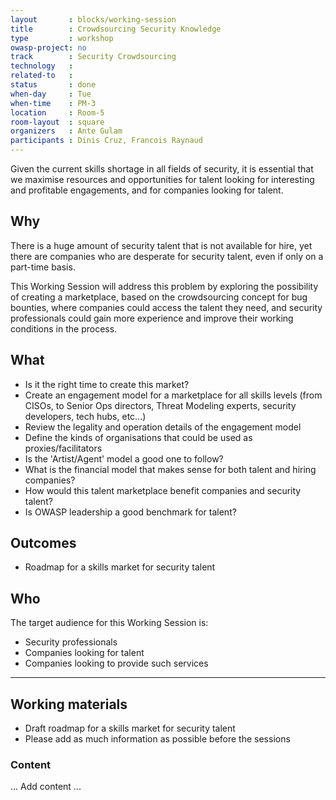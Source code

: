 ```yaml
---
layout       : blocks/working-session
title        : Crowdsourcing Security Knowledge
type         : workshop
owasp-project: no
track        : Security Crowdsourcing
technology   :
related-to   :
status       : done
when-day     : Tue
when-time    : PM-3
location     : Room-5
room-layout  : square
organizers   : Ante Gulam
participants : Dinis Cruz, Francois Raynaud
---
```


Given the current skills shortage in all fields of security, it is essential that we maximise resources and opportunities for
talent looking for interesting and profitable engagements, and for companies looking for talent.

## Why

There is a huge amount of security talent that is not available for hire, yet there are companies who
are desperate for security talent, even if only on a part-time basis.

This Working Session will address this problem by exploring the possibility of creating a marketplace, based on the crowdsourcing concept for bug bounties, where companies could access the talent they need, and security professionals could gain more experience and improve their working conditions in the process.  

## What

 - Is it the right time to create this market?
 - Create an engagement model for a marketplace for all skills levels (from CISOs, to Senior Ops directors, Threat Modeling experts, security developers, tech hubs, etc...)
 - Review the legality and operation details of the engagement model
 - Define the kinds of organisations that could be used as proxies/facilitators
 - Is the 'Artist/Agent' model a good one to follow?
 - What is the financial model that makes sense for both talent and hiring companies?
 - How would this talent marketplace benefit companies and security talent?
 - Is OWASP leadership a good benchmark for talent?
 
## Outcomes

- Roadmap for a skills market for security talent

## Who

The target audience for this Working Session is:

 - Security professionals
 - Companies looking for talent
 - Companies looking to provide such services

--- 

## Working materials

- Draft roadmap for a skills market for security talent
- Please add as much information as possible before the sessions

### Content

... Add content ...
